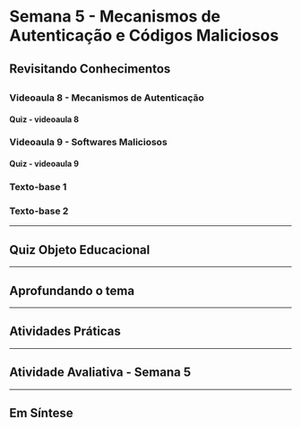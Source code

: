 # Semana 5 - Mecanismos de Autenticação e Códigos Maliciosos

## Revisitando Conhecimentos

##
### Videoaula 8 - Mecanismos de Autenticação
#### Quiz - videoaula 8
### Videoaula 9 - Softwares Maliciosos
#### Quiz - videoaula 9
### Texto-base 1
### Texto-base 2

---

## Quiz Objeto Educacional

---

## Aprofundando o tema

---

## Atividades Práticas

---

## Atividade Avaliativa - Semana 5

---

## Em Síntese